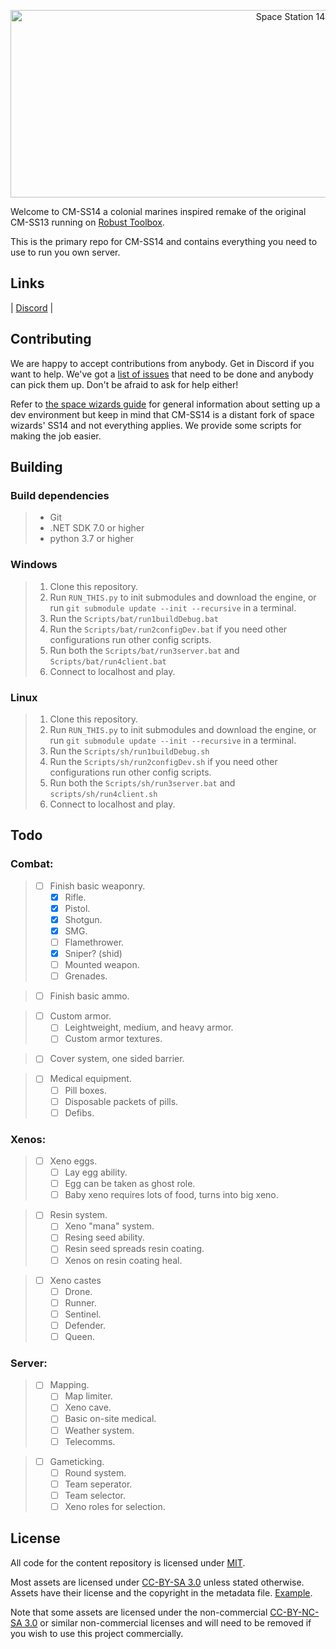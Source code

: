 <p align="center"> <img alt="Space Station 14" width="880" height="300" src="https://raw.githubusercontent.com/space-wizards/asset-dump/de329a7898bb716b9d5ba9a0cd07f38e61f1ed05/github-logo.svg" /></p>

Welcome to CM-SS14 a colonial marines inspired remake of the original CM-SS13 running on [Robust Toolbox](https://github.com/space-wizards/RobustToolbox).

This is the primary repo for CM-SS14 and contains everything you need to use to run you own server.

## Links

| [Discord](https://discord.gg/49KeKwXc8g) |

<!-- ## Documentation/Wiki -->

<!-- Our [docs site](https://docs.spacestation14.io/) has documentation on SS14s content, engine, game design and more. We also have lots of resources for new contributors to the project. -->

## Contributing

We are happy to accept contributions from anybody. Get in Discord if you want to help. We've got a [list of issues](https://github.com/Park-Station/CM-SS14/issues) that need to be done and anybody can pick them up. Don't be afraid to ask for help either!

Refer to [the space wizards guide](https://docs.spacestation14.io/getting-started/dev-setup) for general information about setting up a dev environment but keep in mind that CM-SS14 is a distant fork of space wizards' SS14 and not everything applies. We provide some scripts for making the job easier.

## Building

### Build dependencies

> - Git
> - .NET SDK 7.0 or higher
> - python 3.7 or higher


### Windows

> 1. Clone this repository.
> 2. Run `RUN_THIS.py` to init submodules and download the engine, or run `git submodule update --init --recursive` in a terminal.
> 3. Run the `Scripts/bat/run1buildDebug.bat`
> 4. Run the `Scripts/bat/run2configDev.bat` if you need other configurations run other config scripts.
> 5. Run both the `Scripts/bat/run3server.bat` and `Scripts/bat/run4client.bat`
> 6. Connect to localhost and play.

### Linux

> 1. Clone this repository.
> 2. Run `RUN_THIS.py` to init submodules and download the engine, or run `git submodule update --init --recursive` in a terminal.
> 3. Run the `Scripts/sh/run1buildDebug.sh`
> 4. Run the `Scripts/sh/run2configDev.sh` if you need other configurations run other config scripts.
> 5. Run both the `Scripts/sh/run3server.bat` and `scripts/sh/run4client.sh`
> 6. Connect to localhost and play.

## Todo
### Combat:
>    - [ ] Finish basic weaponry.
>        - [X] Rifle.
>        - [X] Pistol.
>        - [X] Shotgun.
>        - [X] SMG.
>        - [ ] Flamethrower.
>        - [X] Sniper? (shid)
>        - [ ] Mounted weapon.
>        - [ ] Grenades.

>    - [ ] Finish basic ammo.

>    - [ ] Custom armor.
>        - [ ] Leightweight, medium, and heavy armor.
>        - [ ] Custom armor textures.

>    - [ ] Cover system, one sided barrier.

>    - [ ] Medical equipment.
>        - [ ] Pill boxes.
>        - [ ] Disposable packets of pills.
>        - [ ] Defibs.


### Xenos:
>    - [ ] Xeno eggs.
>        - [ ] Lay egg ability.
>        - [ ] Egg can be taken as ghost role.
>        - [ ] Baby xeno requires lots of food, turns into big xeno.

>    - [ ] Resin system.
>        - [ ] Xeno "mana" system.
>        - [ ] Resing seed ability.
>        - [ ] Resin seed spreads resin coating.
>        - [ ] Xenos on resin coating heal.

>    - [ ] Xeno castes
>        - [ ] Drone.
>        - [ ] Runner.
>        - [ ] Sentinel.
>        - [ ] Defender.
>        - [ ] Queen.


### Server:
>    - [ ] Mapping.
>        - [ ] Map limiter.
>        - [ ] Xeno cave.
>        - [ ] Basic on-site medical.
>        - [ ] Weather system.
>        - [ ] Telecomms.

>    - [ ] Gameticking.
>        - [ ] Round system.
>        - [ ] Team seperator.
>        - [ ] Team selector.
>        - [ ] Xeno roles for selection.

## License

All code for the content repository is licensed under [MIT](https://github.com/space-wizards/space-station-14/blob/master/LICENSE.TXT).

Most assets are licensed under [CC-BY-SA 3.0](https://creativecommons.org/licenses/by-sa/3.0/) unless stated otherwise. Assets have their license and the copyright in the metadata file. [Example](https://github.com/space-wizards/space-station-14/blob/master/Resources/Textures/Objects/Tools/crowbar.rsi/meta.json).

Note that some assets are licensed under the non-commercial [CC-BY-NC-SA 3.0](https://creativecommons.org/licenses/by-nc-sa/3.0/) or similar non-commercial licenses and will need to be removed if you wish to use this project commercially.
